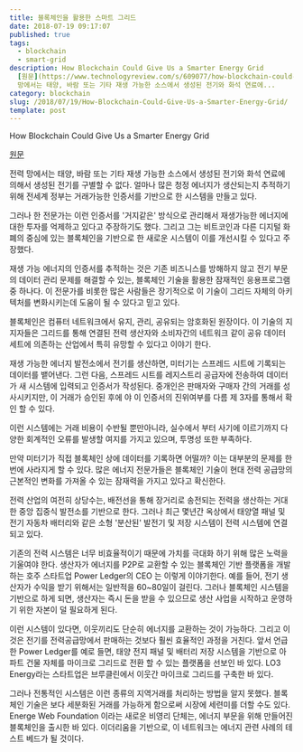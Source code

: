 ```yaml
---
title: 블록체인을 활용한 스마트 그리드
date: 2018-07-19 09:17:07
published: true
tags:
  - blockchain
  - smart-grid
description: How Blockchain Could Give Us a Smarter Energy Grid
  [원문](https://www.technologyreview.com/s/609077/how-blockchain-could-give-us-a-smarter-energy-grid/)  전력
  망에서는 태양, 바람 또는 기타 재생 가능한 소스에서 생성된 전기와 화석 연료에...
category: blockchain
slug: /2018/07/19/How-Blockchain-Could-Give-Us-a-Smarter-Energy-Grid/
template: post
---
```


How Blockchain Could Give Us a Smarter Energy Grid

[원문](https://www.technologyreview.com/s/609077/how-blockchain-could-give-us-a-smarter-energy-grid/)

전력 망에서는 태양, 바람 또는 기타 재생 가능한 소스에서 생성된 전기와 화석 연료에 의해서 생성된 전기를 구별할 수 없다. 얼마나 많은 청정 에너지가 생산되는지 추적하기 위해 전세계 정부는 거래가능한 인증서를 기반으로 한 시스템을 만들고 있다.

그러나 한 전문가는 이런 인증서를 '거지같은' 방식으로 관리해서 재생가능한 에너지에 대한 투자를 억제하고 있다고 주장하기도 했다. 그리고 그는 비트코인과 다른 디지털 화폐의 중심에 있는 블록체인을 기반으로 한 새로운 시스템이 이를 개선시킬 수 있다고 주장했다.

재생 가능 에너지의 인증서를 추적하는 것은 기존 비즈니스를 방해하지 않고 전기 부문의 데이터 관리 문제를 해결할 수 있는, 블록체인 기술을 활용한 잠재적인 응용프로그램 중 하나다. 이 전문가를 비롯한 많은 사람들은 장기적으로 이 기술이 그리드 자체의 아키텍처를 변화시키는데 도움이 될 수 있다고 믿고 있다.

블록체인은 컴퓨터 네트워크에서 유지, 관리, 공유되는 암호화된 원장이다. 이 기술의 지지자들은 그리드를 통해 연결된 전력 생산자와 소비자간의 네트워크 같이 공유 데이터 세트에 의존하는 산업에서 특히 유망할 수 있다고 이야기 한다.

재생 가능한 에너지 발전소에서 전기를 생산하면, 미터기는 스프레드 시트에 기록되는 데이터를 뱉어낸다. 그런 다음, 스프레드 시트를 레지스트리 공급자에 전송하여 데이터가 새 시스템에 입력되고 인증서가 작성된다. 중개인은 판매자와 구매자 간의 거래를 성사시키지만, 이 거래가 승인된 후에 야 이 인증서의 진위여부를 다름 제 3자를 통해서 확인 할 수 있다.

이런 시스템에는 거래 비용이 수반될 뿐만아니라, 실수에서 부터 사기에 이르기까지 다양한 회계적인 오류를 발생할 여지를 가지고 있으며, 투명성 또한 부족하다.

만약 미터기가 직접 블록체인 상에 데이터를 기록하면 어떨까? 이는 대부분의 문제를 한번에 사라지게 할 수 있다. 많은 에너지 전문가들은 블록체인 기술이 현대 전력 공급망의 근본적인 변화를 가져올 수 있는 잠재력을 가지고 있다고 확신한다.

전력 산업의 여전히 상당수는, 배전선을 통해 장거리로 송전되는 전력을 생산하는 거대한 중앙 집중식 발전소를 기반으로 한다. 그러나 최근 몇년간 옥상에서 태양열 패널 및 전기 자동차 배터리와 같은 소형 '분산된' 발전기 및 저장 시스템이 전력 시스템에 연결되고 있다.

기존의 전력 시스템은 너무 비효율적이기 때문에 가치를 극대화 하기 위해 많은 노력을 기울여야 한다. 생산자가 에너지를 P2P로 교환할 수 있는 블록체인 기반 플랫폼을 개발하는 호주 스타트업 Power Ledger의 CEO 는 이렇게 이야기한다. 예를 들어, 전기 생산자가 수익을 받기 위해서는 일반적을 60~80일이 걸린다. 그러나 블록체인 시스템을 기반으로 하게 되면, 생산자는 즉시 돈을 받을 수 있으므로 생산 사업을 시작하고 운영하기 위한 자본이 덜 필요하게 된다.

이런 시스템이 있다면, 이웃끼리도 단순히 에너지를 교환하는 것이 가능하다. 그리고 이것은 전기를 전력공급망에서 판매하는 것보다 훨씬 효율적인 과정을 거친다. 앞서 언급한 Power Ledger를 예로 들면, 태양 전지 패널 및 배터리 저장 시스템을 기반으로 아파트 건물 자체를 마이크로 그리드로 전환 할 수 있는 플랫폼을 선보인 바 있다. LO3 Energy라는 스타트업은 브루클린에서 이웃간 마이크로 그리드를 구축한 바 있다.

그러나 전통적인 시스템은 이런 종류의 지역거래를 처리하는 방법을 알지 못했다. 블록체인 기술은 보다 세분화된 거래를 가능하게 함으로써 시장에 세련미를 더할 수도 있다. Energe Web Foundation 이라는 새로운 비영리 단체는, 에너지 부문을 위해 만들어진 블록체인을 출시한 바 있다. 이더리움을 기반으로, 이 네트워크는 에너지 관련 사례의 테스트 베드가 될 것이다.
